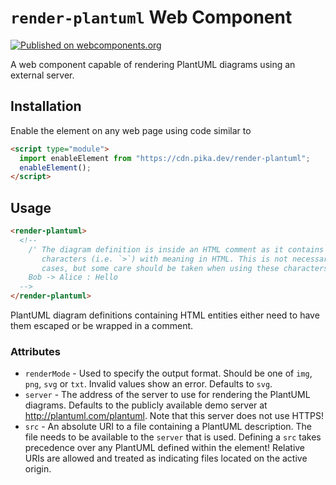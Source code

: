 # `render-plantuml` Web Component

[![Published on webcomponents.org](https://img.shields.io/badge/webcomponents.org-published-blue.svg)](https://www.webcomponents.org/element/render-plantuml)

A web component capable of rendering PlantUML diagrams using an external
server.

## Installation

Enable the element on any web page using code similar to

```html
<script type="module">
  import enableElement from "https://cdn.pika.dev/render-plantuml";
  enableElement();
</script>
```

## Usage

<!--
```
<custom-element-demo>
  <template>
    <script type="module">
      import enableElement from 'https://cdn.pika.dev/render-plantuml';
      enableElement();
    </script>
    <next-code-block></next-code-block>
  </template>
</custom-element-demo>
```
-->

```html
<render-plantuml>
  <!--
    /' The diagram definition is inside an HTML comment as it contains
       characters (i.e. `>`) with meaning in HTML. This is not necessary in all
       cases, but some care should be taken when using these characters '/
    Bob -> Alice : Hello
  -->
</render-plantuml>
```

PlantUML diagram definitions containing HTML entities either need to have them
escaped or be wrapped in a comment.

### Attributes

- `renderMode` - Used to specify the output format. Should be one of `img`,
  `png`, `svg` or `txt`. Invalid values show an error. Defaults to `svg`.
- `server` - The address of the server to use for rendering the PlantUML
  diagrams. Defaults to the publicly available demo server at
  http://plantuml.com/plantuml. Note that this server does not use HTTPS!
- `src` - An absolute URI to a file containing a PlantUML description. The file
  needs to be available to the `server` that is used. Defining a `src` takes
  precedence over any PlantUML defined within the element! Relative URIs are
  allowed and treated as indicating files located on the active origin.
